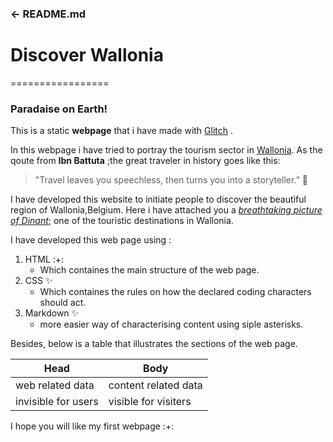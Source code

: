 ### ← README.md
# Discover Wallonia
=================
### Paradaise on Earth!
This is a static __webpage__ that i have made with [Glitch](https://glitch.com/edit/#!/natural-palm-era) .

In this webpage i have tried to portray the tourism sector in [Wallonia](https://www.tourismewallonie.be/).
As the qoute from **__Ibn Battuta__** ;the great traveler in history goes like this:
 
> "Travel leaves you speechless, 
> then turns you into a storyteller.”  :rocket:

I have developed this website to initiate people to discover the beautiful region of Wallonia,Belgium.
Here i have attached you a [_breathtaking picture of Dinant_](https://globalgrasshopper.com/wp-content/uploads/2018/03/best-places-to-visit-in-Belgium-1000x551.jpg); one of the touristic destinations in Wallonia.

I have developed this web page using :
1. HTML  :+:
   * Which containes the main structure of the web page.
2. CSS     :sparkles:
   * Which containes the rules on how the declared coding characters should act. 
3. Markdown  :sparkles:
   * more easier way of characterising content using siple asterisks.
   
   
Besides, below is a table that illustrates the sections of the web page.

  Head             |     Body
------------       |     -------------
web related data   |  content related data
invisible for users| visible for visiters

I hope you will like my first webpage   :+:
